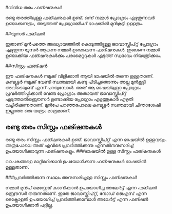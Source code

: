 #വിവിധ തരം ഫങ്ഷനുകള്‍

രണ്ടു തരത്തിലുള്ള ഫങ്ഷനുകള്‍ ഉണ്ട്. ഒന്ന് നമ്മള്‍ പ്രോഗ്രാം എഴുതുന്നവര്‍ ഉണ്ടാക്കുന്നതും, അടുത്തത് പ്രോഗ്രാമ്മിംഗ്  ഭാഷയില്‍ മുന്‍കൂട്ടി ഉള്ളതും.

##യൂസര്‍ ഫങ്ഷന്‍

ഇതാണ് മുന്‍പത്തെ അദ്ധ്യായത്തില്‍ കൊടുത്തിട്ടുള്ള ജാവാസ്ക്രിപ്റ്റ് പ്രോഗ്രാം എഴുതുന്ന യൂസര്‍ ആകുന്ന നമ്മള്‍ ഉണ്ടാക്കുന്ന ഫങ്ഷനുകള്‍. ഇങ്ങനെ നമ്മള്‍ ഉണ്ടാക്കിയ ഫങ്ഷനുകള്‍ക്കും പരാമെറ്ററുകള്‍ എടുത്ത് സ്വഭാവം നിയന്ത്രിക്കാം. 

##സിസ്റ്റം ഫങ്ങ്ഷന്‍

ഈ ഫങ്ഷനുകള്‍ നമുക്ക് വിളിക്കാന്‍ ആയി ഭാഷയില്‍ തന്നെ ഉള്ളതാണ്. കമ്പ്യൂട്ടര്‍ നമുക്ക് വേണ്ടി സ്വന്തമായി കണ്ടു പിടിച്ചതൊന്നും അല്ല മുന്‍കൂട്ടി അവിടെയുണ്ട് എന്ന് പറയുമ്പോള്‍. അത് ആ ഭാഷയിലുള്ള പ്രോഗ്രാം പ്രവര്‍ത്തിപ്പിക്കാന്‍ വേണ്ട പ്രോഗ്രാം അതായത് ജാവാസ്ക്രിപ്റ്റ് എടുത്താല്‍ബ്രൌസര്‍ ഉണ്ടാക്കിയ  പ്രോഗ്രാം എഴുത്തുകാര്‍ എഴുതി വച്ചിരിക്കുന്നതാണ്. മുന്‍പേ പറഞ്ഞപോലെ കമ്പ്യൂട്ടര്‍ സ്വന്തമായി ചിന്താശേഷി ഇല്ലാത്ത ഒരു യന്ത്രം മാത്രമാണ്.


## രണ്ടു തരം സിസ്റ്റം ഫങ്ഷനുകള്‍

രണ്ടു തരം സിസ്റ്റം ഫങ്ഷനുകള്‍ ഉണ്ട്. ജാവാസ്ക്രിപ്റ്റ് എന്ന ഭാഷയില്‍ ഉള്ളവയും. അതുപോലെ അത് എവിടെ പ്രവര്‍ത്തിക്കുന്നു എന്നതിനനുസരിച്ച് ഉപയോഗിക്കാവുന്ന ഫങ്ഷനുകളും. 
###ഭാഷയില്‍ ഉള്ള സിസ്റ്റം ഫങ്ഷനുകള്‍

വാചകങ്ങളെ മാറ്റിമറിക്കാന്‍ ഉപയോഗിക്കുന്ന ഫങ്ഷനുകള്‍ ഭാഷയില്‍ ഉള്ളതാണ്.
 
###പ്രവര്‍ത്തിക്കുന്ന സ്ഥലം അനുസരിച്ചുള്ള സിസ്റ്റം ഫങ്ഷനുകള്‍

നമ്മള്‍ മുന്‍പ് മെസ്സേജ് കാണിക്കാന്‍ ഉപയോഗിച്ച അലേര്‍ട്ട്  എന്ന ഫങ്ഷന്‍ ബ്രൌസര്‍ തരുന്നതാണ്. ഇതേ ജാവാസ്ക്രിപ്റ്റ്, നോഡ് ജെഎസ് എന്ന ടെക്നോളജി ഉപയോഗിച്ച് പ്രവര്‍ത്തിക്കുമ്പോള്‍ അലേര്‍ട്ട് എന്ന ഫങ്ഷന്‍ ഉപയോഗിക്കാന്‍ പറ്റില്ല.